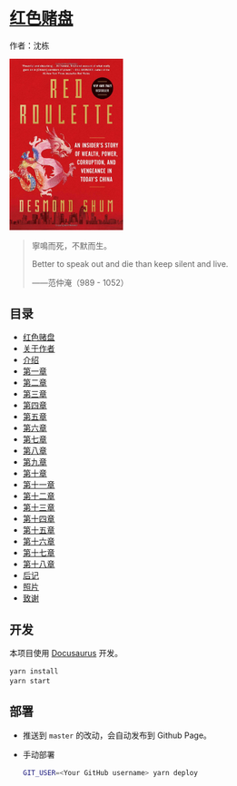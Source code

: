# [红色赌盘](https://roulette.xijinping.one)

作者：沈栋

<img src="static/img/cover.jpg" width="200"/>

> 寧鳴而死，不默而生。
>
> Better to speak out and die than keep silent and live.
>
> ——范仲淹（989 - 1052）

## 目录

- [红色赌盘](https://roulette.xijinping.one/docs/cover)
- [关于作者](https://roulette.xijinping.one/docs/author)
- [介绍](https://roulette.xijinping.one/docs/ch00)
- [第一章](https://roulette.xijinping.one/docs/ch01)
- [第二章](https://roulette.xijinping.one/docs/ch02)
- [第三章](https://roulette.xijinping.one/docs/ch03)
- [第四章](https://roulette.xijinping.one/docs/ch04)
- [第五章](https://roulette.xijinping.one/docs/ch05)
- [第六章](https://roulette.xijinping.one/docs/ch06)
- [第七章](https://roulette.xijinping.one/docs/ch07)
- [第八章](https://roulette.xijinping.one/docs/ch08)
- [第九章](https://roulette.xijinping.one/docs/ch09)
- [第十章](https://roulette.xijinping.one/docs/ch10)
- [第十一章](https://roulette.xijinping.one/docs/ch11)
- [第十二章](https://roulette.xijinping.one/docs/ch12)
- [第十三章](https://roulette.xijinping.one/docs/ch13)
- [第十四章](https://roulette.xijinping.one/docs/ch14)
- [第十五章](https://roulette.xijinping.one/docs/ch15)
- [第十六章](https://roulette.xijinping.one/docs/ch16)
- [第十七章](https://roulette.xijinping.one/docs/ch17)
- [第十八章](https://roulette.xijinping.one/docs/ch18)
- [后记](https://roulette.xijinping.one/docs/afterword)
- [照片](https://roulette.xijinping.one/docs/photos)
- [致谢](https://roulette.xijinping.one/docs/acknowledgement)

## 开发

本项目使用 [Docusaurus](https://docusaurus.io/docs) 开发。

```sh
yarn install
yarn start
```

## 部署

- 推送到 `master` 的改动，会自动发布到 Github Page。
- 手动部署

  ```sh
  GIT_USER=<Your GitHub username> yarn deploy
  ```
